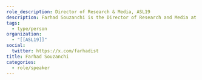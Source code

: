 ```yaml
---
role_description: Director of Research & Media, ASL19
description: Farhad Souzanchi is the Director of Research and Media at ASL19. Farhad leads the ASL19’s pioneering government accountability platforms. Before joining ASL19 in 2013, he spent eight years working as a journalist in Iran. In the past few years, his main focus has been on introducing fact-checking and data journalism to larger Iranian audiences.
tags:
  - type/person
organization:
  - "[[ASL19]]"
social:
  twitter: https://x.com/farhadist
title: Farhad Souzanchi
categories:
  - role/speaker
---
```

